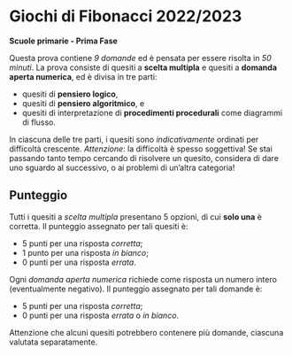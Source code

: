 # Giochi di Fibonacci 2022/2023

**Scuole primarie - Prima Fase**

Questa prova contiene _9 domande_ ed è pensata per essere risolta in _50 minuti_.
La prova consiste di quesiti a **scelta multipla** e quesiti a **domanda aperta numerica**, ed è divisa in tre parti:

- quesiti di **pensiero logico**,
- quesiti di **pensiero algoritmico**, e
- quesiti di interpretazione di **procedimenti procedurali** come diagrammi di flusso.

In ciascuna delle tre parti, i quesiti sono _indicativamente_ ordinati per difficoltà crescente.
_Attenzione_: la difficoltà è spesso soggettiva! Se stai passando tanto tempo cercando di risolvere un quesito, considera di dare uno sguardo al successivo, o ai problemi di un’altra categoria!

## Punteggio

Tutti i quesiti a _scelta multipla_ presentano 5 opzioni, di cui **solo una** è corretta.
Il punteggio assegnato per tali quesiti è:

- 5 punti per una risposta _corretta_;
- 1 punto per una risposta _in bianco_;
- 0 punti per una risposta _errata_.

Ogni _domanda aperta numerica_ richiede come risposta un numero intero (eventualmente negativo).
Il punteggio assegnato per tali domande è:

- 5 punti per una risposta _corretta_;
- 0 punti per una risposta _errata_ o _in bianco_.

Attenzione che alcuni quesiti potrebbero contenere più domande, ciascuna valutata separatamente.
